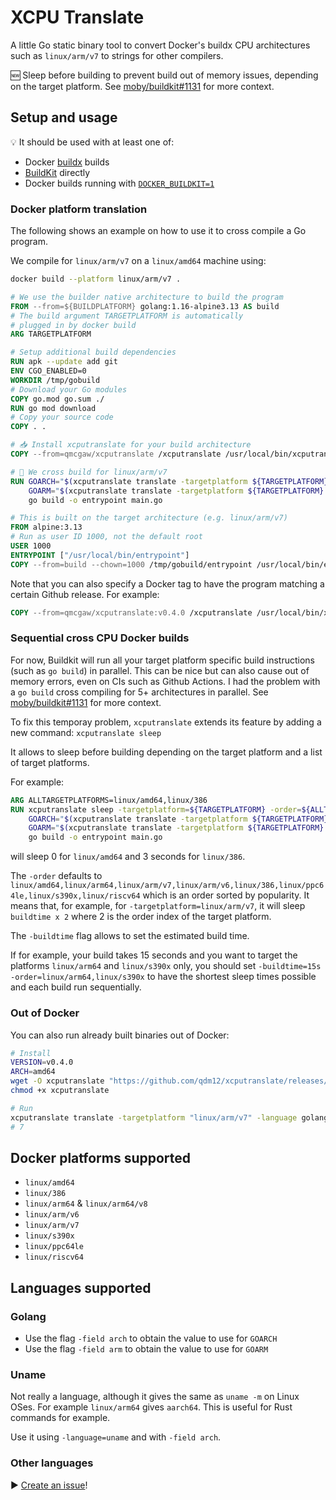 # XCPU Translate

A little Go static binary tool to convert Docker's buildx CPU architectures such as `linux/arm/v7` to strings for other compilers.

🆕 Sleep before building to prevent build out of memory issues, depending on the target platform. See [moby/buildkit#1131](https://github.com/moby/buildkit/issues/1131) for more context.

## Setup and usage

💡 It should be used with at least one of:

- Docker [buildx](https://docs.docker.com/buildx/working-with-buildx/) builds
- [BuildKit](https://github.com/moby/buildkit) directly
- Docker builds running with [`DOCKER_BUILDKIT=1`](https://docs.docker.com/develop/develop-images/build_enhancements/#to-enable-buildkit-builds)

### Docker platform translation

The following shows an example on how to use it to cross compile a Go program.

We compile for `linux/arm/v7` on a `linux/amd64` machine using:

```sh
docker build --platform linux/arm/v7 .
```

```Dockerfile
# We use the builder native architecture to build the program
FROM --from=${BUILDPLATFORM} golang:1.16-alpine3.13 AS build
# The build argument TARGETPLATFORM is automatically
# plugged in by docker build
ARG TARGETPLATFORM

# Setup additional build dependencies
RUN apk --update add git
ENV CGO_ENABLED=0
WORKDIR /tmp/gobuild
# Download your Go modules
COPY go.mod go.sum ./
RUN go mod download
# Copy your source code
COPY . .

# 📥 Install xcputranslate for your build architecture
COPY --from=qmcgaw/xcputranslate /xcputranslate /usr/local/bin/xcputranslate

# 🦾 We cross build for linux/arm/v7
RUN GOARCH="$(xcputranslate translate -targetplatform ${TARGETPLATFORM} -language golang -field arch)" \
    GOARM="$(xcputranslate translate -targetplatform ${TARGETPLATFORM} -language golang -field arm)" \
    go build -o entrypoint main.go

# This is built on the target architecture (e.g. linux/arm/v7)
FROM alpine:3.13
# Run as user ID 1000, not the default root
USER 1000
ENTRYPOINT ["/usr/local/bin/entrypoint"]
COPY --from=build --chown=1000 /tmp/gobuild/entrypoint /usr/local/bin/entrypoint
```

Note that you can also specify a Docker tag to have the program matching a certain Github release. For example:

```Dockerfile
COPY --from=qmcgaw/xcputranslate:v0.4.0 /xcputranslate /usr/local/bin/xcputranslate
```

### Sequential cross CPU Docker builds

For now, Buildkit will run all your target platform specific build instructions (such as `go build`) in parallel. This can be nice but can also cause out of memory errors, even on CIs such as Github Actions. I had the problem with a `go build` cross compiling for 5+ architectures in parallel. See [moby/buildkit#1131](https://github.com/moby/buildkit/issues/1131) for more context.

To fix this temporay problem, `xcputranslate` extends its feature by adding a new command: `xcputranslate sleep`

It allows to sleep before building depending on the target platform and a list of target platforms.

For example:

```Dockerfile
ARG ALLTARGETPLATFORMS=linux/amd64,linux/386
RUN xcputranslate sleep -targetplatform=${TARGETPLATFORM} -order=${ALLTARGETPLATFORMS} && \
    GOARCH="$(xcputranslate translate -targetplatform ${TARGETPLATFORM} -language golang -field arch)" \
    GOARM="$(xcputranslate translate -targetplatform ${TARGETPLATFORM} -language golang -field arm)" \
    go build -o entrypoint main.go
```

will sleep 0 for `linux/amd64` and 3 seconds for `linux/386`.

The `-order` defaults to `linux/amd64,linux/arm64,linux/arm/v7,linux/arm/v6,linux/386,linux/ppc64le,linux/s390x,linux/riscv64` which is an order sorted by popularity. It means that, for example, for `-targetplatform=linux/arm/v7`, it will sleep `buildtime x 2` where 2 is the order index of the target platform.

The `-buildtime` flag allows to set the estimated build time.

If for example, your build takes 15 seconds and you want to target the platforms `linux/arm64` and `linux/s390x` only, you should set `-buildtime=15s -order=linux/arm64,linux/s390x` to have the shortest sleep times possible and each build run sequentially.

### Out of Docker

You can also run already built binaries out of Docker:

```sh
# Install
VERSION=v0.4.0
ARCH=amd64
wget -O xcputranslate "https://github.com/qdm12/xcputranslate/releases/download/$VERSION/xcputranslate_$VERSION_linux_$ARCH"
chmod +x xcputranslate

# Run
xcputranslate translate -targetplatform "linux/arm/v7" -language golang -field arch
# 7
```

## Docker platforms supported

- `linux/amd64`
- `linux/386`
- `linux/arm64` & `linux/arm64/v8`
- `linux/arm/v6`
- `linux/arm/v7`
- `linux/s390x`
- `linux/ppc64le`
- `linux/riscv64`

## Languages supported

### Golang

- Use the flag `-field arch` to obtain the value to use for `GOARCH`
- Use the flag `-field arm` to obtain the value to use for `GOARM`

### Uname

Not really a language, although it gives the same as `uname -m` on Linux OSes.
For example `linux/arm64` gives `aarch64`. This is useful for Rust commands for example.

Use it using `-language=uname` and with `-field arch`.

### Other languages

▶️ [Create an issue](https://github.com/qdm12/xcputranslate/issues/new)!
